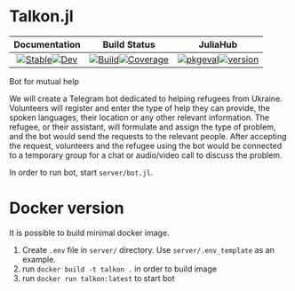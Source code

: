 # Talkon.jl
|                                                                                                    **Documentation**                                                                                                    |                                                                                                                              **Build Status**                                                                                                                              |                                                                                                              **JuliaHub**                                                                                                              |
|:-----------------------------------------------------------------------------------------------------------------------------------------------------------------------------------------------------------------------:|:--------------------------------------------------------------------------------------------------------------------------------------------------------------------------------------------------------------------------------------------------------------------------:|:--------------------------------------------------------------------------------------------------------------------------------------------------------------------------------------------------------------------------------------:|
|       [![Stable](https://img.shields.io/badge/docs-stable-blue.svg)](https://tsurkys.github.io/Talkon.jl/stable)[![Dev](https://img.shields.io/badge/docs-dev-blue.svg)](https://tsurkys.github.io/Talkon.jl/dev)       |             [![Build](https://github.com/tsurkys/Talkon.jl/workflows/CI/badge.svg)](https://github.com/tsurkys/Talkon.jl/actions)[![Coverage](https://codecov.io/gh/tsurkys/Talkon.jl/branch/master/graph/badge.svg)](https://codecov.io/gh/tsurkys/Talkon.jl)             |          [![pkgeval](https://juliahub.com/docs/tsurkys/pkgeval.svg)](https://juliahub.com/ui/Packages/Talkon/XXXXX)[![version](https://juliahub.com/docs/Talkon/version.svg)](https://juliahub.com/ui/Packages/Talkon/XXXXX)           |

Bot for mutual help

We will create a Telegram bot dedicated to helping refugees from Ukraine. Volunteers will register and enter the type of help they can provide, the spoken languages, their location or any other relevant information. The refugee, or their assistant, will formulate and assign the type of problem, and the bot would send the requests to the relevant people. After accepting the request, volunteers and the refugee using the bot would be connected to a temporary group for a chat or audio/video call to discuss the problem.


In order to run bot, start `server/bot.jl`.

# Docker version

It is possible to build minimal docker image.

1. Create `.env` file in `server/` directory. Use `server/.env_template` as an example.
2. run `docker build -t talkon .` in order to build image
3. run `docker run talkon:latest` to start bot

